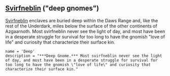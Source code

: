 ## [Svirfneblin](../../Creatures/Gnomes.md#deep-gnome) ("deep gnomes")
[Svirfneblin](../Creatures/Gnomes.md#deep-gnome) enclaves are buried deep within the Daws Range and, like the rest of the Underdark, miles below the surface of the other continents of Azgaarnoth. Most svirfneblin never see the light of day, and most have been in a desperate struggle for survival for too long to have the gnomish "love of life" and curiosity that characterize their surface kin.

```
name = 'Deep'
description = "***Deep Gnome.*** Most svirfneblin never see the light of day, and most have been in a desperate struggle for survival for too long to have the gnomish \"love of life\" and curiosity that characterize their surface kin."
```

